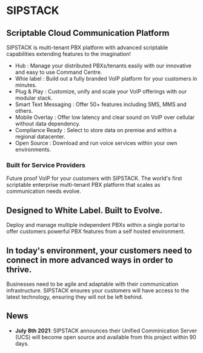 # SIPSTACK
## Scriptable Cloud Communication Platform

SIPSTACK is multi-tenant PBX platform with advanced scriptable capabilities extending features to the imagination!
 - Hub : Manage your distributed PBXs/tenants easily with our innovative and easy to use Command Centre.
 - Whie label : Build out a fully branded VoIP platform for your customers in minutes.
 - Plug & Play : Customize, unify and scale your VoIP offerings with our modular stack.
 - Smart Text Messaging : Offer 50+ features including SMS, MMS and others.
 - Mobile Overlay : Offer low latency and clear sound on VoIP over cellular without data dependency.
 - Compliance Ready : Select to store data on premise and within a regional datacenter.
 - Open Source : Download and run voice services within your own environments.

### Built for Service Providers
Future proof VoIP for your customers with SIPSTACK. The world's first scriptable enterprise multi-tenant PBX platform that scales as communication needs evolve.

## Designed to White Label. Built to Evolve.
Deploy and manage multiple independent PBXs within a single portal to offer customers powerful PBX features from a self hosted environment.

## In today's environment, your customers need to connect in more advanced ways in order to thrive.
Businesses need to be agile and adaptable with their communication infrastructure. SIPSTACK ensures your customers will have access to the latest technology, ensuring they will not be left behind.

## News 
- **July 8th 2021**: SIPSTACK announces their Unified Comminication Server (UCS) will become open source and available from this project within 90 days.
